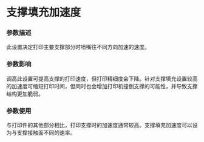 支撑填充加速度
====
### **参数描述**
此设置决定打印主要支撑部分时喷嘴往不同方向加速的速度。 

### **参数影响**
调高此设置可提高支撑的打印速度，但打印精细度会下降。针对支撑填充设置较高的加速度可缩短打印时间，但同时也会增加打印机撞倒支撑的可能性，并导致支撑结构更加脆弱。 

### **参数使用**
与打印件的其他部分相比，打印支撑时的加速度通常较高。支撑填充加速度可以设为与支撑接触面不同的速率。
